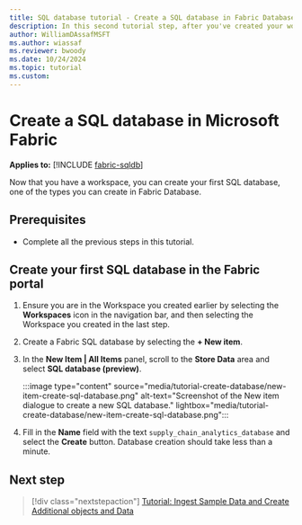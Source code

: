 ```yaml
---
title: SQL database tutorial - Create a SQL database in Fabric Database
description: In this second tutorial step, after you've created your workspace, learn how to create your first SQL database in Microsoft Fabric.
author: WilliamDAssafMSFT
ms.author: wiassaf
ms.reviewer: bwoody
ms.date: 10/24/2024
ms.topic: tutorial
ms.custom:
---
```


# Create a SQL database in Microsoft Fabric

**Applies to:** [!INCLUDE [fabric-sqldb](../includes/applies-to-version/fabric-sqldb.md)]

Now that you have a workspace, you can create your first SQL database, one of the types you can create in Fabric Database.

## Prerequisites

- Complete all the previous steps in this tutorial.

## Create your first SQL database in the Fabric portal

1. Ensure you are in the Workspace you created earlier by selecting the **Workspaces** icon in the navigation bar, and then selecting the Workspace you created in the last step.
1. Create a Fabric SQL database by selecting the **+ New item**.
1. In the **New Item | All Items** panel, scroll to the **Store Data** area and select **SQL database (preview)**.

    :::image type="content" source="media/tutorial-create-database/new-item-create-sql-database.png" alt-text="Screenshot of the New item dialogue to create a new SQL database." lightbox="media/tutorial-create-database/new-item-create-sql-database.png":::

1. Fill in the **Name** field with the text `supply_chain_analytics_database` and select the **Create** button. Database creation should take less than a minute.

## Next step

> [!div class="nextstepaction"]
> [Tutorial: Ingest Sample Data and Create Additional objects and Data](tutorial-ingest-data.md)
